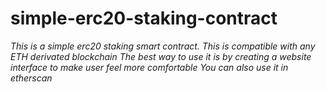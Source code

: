 # simple-erc20-staking-contract
_This is a simple erc20 staking smart contract. This is compatible with any ETH derivated blockchain_
_The best way to use it is by creating a website interface to make user feel more comfortable_
_You can also use it in etherscan_
 
